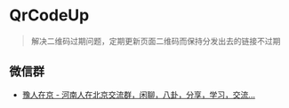# QrCodeUp

> 解决二维码过期问题，定期更新页面二维码而保持分发出去的链接不过期

## 微信群

* [豫人在京 - 河南人在北京交流群，闲聊，八卦，分享，学习，交流...](https://github.xiaodongxier.com/QrCodeUp/WeChat-YuRenZaiJing)





<!-- <script>
var _hmt = _hmt || [];
(function() {
var hm = document.createElement("script");
hm.src = "https://hm.baidu.com/hm.js?c21a66ab5099adc6454e09ad1f8301e7";
var s = document.getElementsByTagName("script")[0];
s.parentNode.insertBefore(hm, s);
})();
</script>
<script charset="UTF-8" id="LA_COLLECT" src="//sdk.51.la/js-sdk-pro.min.js"></script>
<script>LA.init({id: "Jf8rVs7oam5pFYhA",ck: "Jf8rVs7oam5pFYhA"})</script> -->